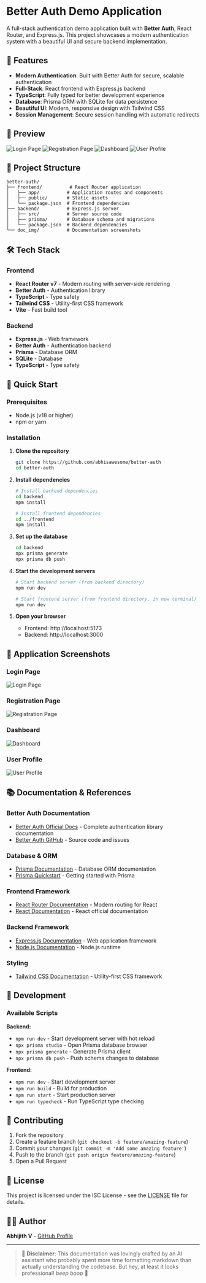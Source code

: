 # Better Auth Demo Application

A full-stack authentication demo application built with **Better Auth**, React Router, and Express.js. This project showcases a modern authentication system with a beautiful UI and secure backend implementation.

## 🚀 Features

- **Modern Authentication**: Built with Better Auth for secure, scalable authentication
- **Full-Stack**: React frontend with Express.js backend
- **TypeScript**: Fully typed for better development experience
- **Database**: Prisma ORM with SQLite for data persistence
- **Beautiful UI**: Modern, responsive design with Tailwind CSS
- **Session Management**: Secure session handling with automatic redirects

## 📸 Preview

![Login Page](/doc_img/signin.png)
![Registration Page](/doc_img/register.png)
![Dashboard](/doc_img/dash.png)
![User Profile](/doc_img/signin-req.png)

## 📁 Project Structure

```
better-auth/
├── frontend/          # React Router application
│   ├── app/          # Application routes and components
│   ├── public/       # Static assets
│   └── package.json  # Frontend dependencies
├── backend/          # Express.js server
│   ├── src/          # Server source code
│   ├── prisma/       # Database schema and migrations
│   └── package.json  # Backend dependencies
└── doc_img/          # Documentation screenshots
```

## 🛠️ Tech Stack

### Frontend
- **React Router v7** - Modern routing with server-side rendering
- **Better Auth** - Authentication library
- **TypeScript** - Type safety
- **Tailwind CSS** - Utility-first CSS framework
- **Vite** - Fast build tool

### Backend
- **Express.js** - Web framework
- **Better Auth** - Authentication backend
- **Prisma** - Database ORM
- **SQLite** - Database
- **TypeScript** - Type safety

## 🚀 Quick Start

### Prerequisites
- Node.js (v18 or higher)
- npm or yarn

### Installation

1. **Clone the repository**
   ```bash
   git clone https://github.com/abhisawesome/better-auth
   cd better-auth
   ```

2. **Install dependencies**
   ```bash
   # Install backend dependencies
   cd backend
   npm install
   
   # Install frontend dependencies
   cd ../frontend
   npm install
   ```

3. **Set up the database**
   ```bash
   cd backend
   npx prisma generate
   npx prisma db push
   ```

4. **Start the development servers**
   ```bash
   # Start backend server (from backend directory)
   npm run dev
   
   # Start frontend server (from frontend directory, in new terminal)
   npm run dev
   ```

5. **Open your browser**
   - Frontend: http://localhost:5173
   - Backend: http://localhost:3000

## 📸 Application Screenshots

### Login Page
![Login Page](./doc_img/Screenshot%202025-06-21%20at%2011.42.46%20PM.png)

### Registration Page
![Registration Page](./doc_img/Screenshot%202025-06-21%20at%2011.43.36%20PM.png)

### Dashboard
![Dashboard](./doc_img/Screenshot%202025-06-21%20at%2011.43.54%20PM.png)

### User Profile
![User Profile](./doc_img/Screenshot%202025-06-21%20at%2011.44.30%20PM.png)

## 📚 Documentation & References

### Better Auth Documentation
- [Better Auth Official Docs](https://www.better-auth.com/docs) - Complete authentication library documentation
- [Better Auth GitHub](https://github.com/better-auth/better-auth) - Source code and issues

### Database & ORM
- [Prisma Documentation](https://www.prisma.io/docs/getting-started/quickstart-sqlite) - Database ORM documentation
- [Prisma Quickstart](https://www.prisma.io/docs/getting-started/quickstart) - Getting started with Prisma

### Frontend Framework
- [React Router Documentation](https://reactrouter.com/) - Modern routing for React
- [React Documentation](https://react.dev/) - React official documentation

### Backend Framework
- [Express.js Documentation](https://expressjs.com/) - Web application framework
- [Node.js Documentation](https://nodejs.org/docs/) - Node.js runtime

### Styling
- [Tailwind CSS Documentation](https://tailwindcss.com/docs) - Utility-first CSS framework

## 🔧 Development

### Available Scripts

**Backend:**
- `npm run dev` - Start development server with hot reload
- `npx prisma studio` - Open Prisma database browser
- `npx prisma generate` - Generate Prisma client
- `npx prisma db push` - Push schema changes to database

**Frontend:**
- `npm run dev` - Start development server
- `npm run build` - Build for production
- `npm run start` - Start production server
- `npm run typecheck` - Run TypeScript type checking

## 🤝 Contributing

1. Fork the repository
2. Create a feature branch (`git checkout -b feature/amazing-feature`)
3. Commit your changes (`git commit -m 'Add some amazing feature'`)
4. Push to the branch (`git push origin feature/amazing-feature`)
5. Open a Pull Request

## 📄 License

This project is licensed under the ISC License - see the [LICENSE](LICENSE) file for details.

## 👨‍💻 Author

**Abhijith V** - [GitHub Profile](https://github.com/abhisawesome)

---

> 🤖 **Disclaimer**: This documentation was lovingly crafted by an AI assistant who probably spent more time formatting markdown than actually understanding the codebase. But hey, at least it looks professional! *beep boop* 🤖





